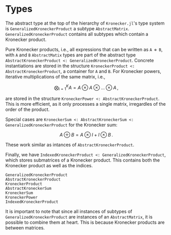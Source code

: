 # Types

The abstract type at the top of the hierarchy of `Kronecker.jl`'s type system is `GeneralizedKroneckerProduct` a subtype `AbstractMatrix`. `GeneralizedKroneckerProduct` contains all subtypes which contain a Kronecker product.

Pure Kronecker products, i.e., all expressions that can be written as `A ⊗ B`, with `A` and `B` `AbstractMatix` types are part of the abstract type `AbstractKroneckerProduct <: GeneralizedKroneckerProduct`. Concrete instantiations are stored in the structure `KroneckerProduct <: AbstractKroneckerProduct`, a container for `A` and `B`. For Kronecker powers, iterative multiplications of the same matrix, i.e.,

```math
\bigotimes_{i=1}^K A = A\otimes A \otimes \ldots \otimes A\,,
```

are stored in the structure `KroneckerPower <: AbstractKroneckerProduct`. This is more efficient, as it only processes a single matrix, irregardles of the order of the product.

Special cases are `KroneckerSum <: AbstractKroneckerSum <: GeneralizedKroneckerProduct` for the Kronecker sum:

```math
A \oplus B = A \otimes I + I \otimes B\,.
```

These work similar as intances of `AbstractKroneckerProduct`.

Finally, we have `IndexedKroneckerProduct <: GeneralizedKroneckerProduct`, which stores submatrices of a Kronecker product. This contains both the Kronecker product as well as the indices.

```@docs
GeneralizedKroneckerProduct
AbstractKroneckerProduct
KroneckerProduct
AbstractKroneckerSum
KroneckerSum
KroneckerPower
IndexedKroneckerProduct
```

It is important to note that since all instances of subtypes of `GeneralizedKroneckerProduct` are instances of an `AbstractMatrix`, it is possible to combine them at heart. This is because Kronecker products are between matrices.
